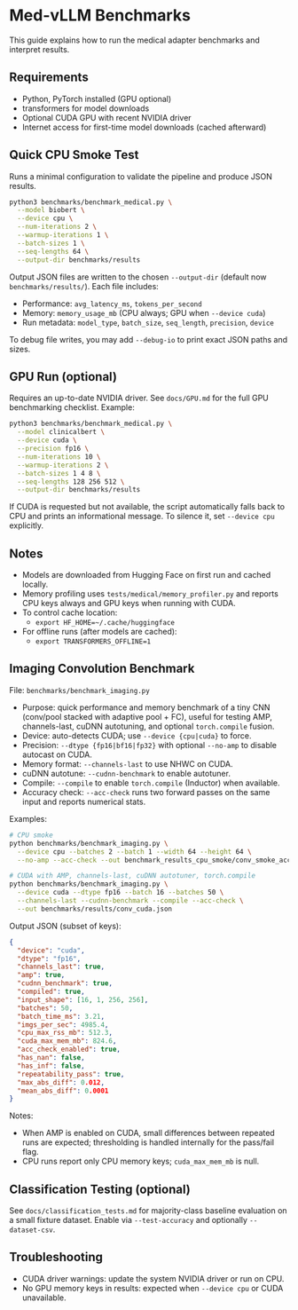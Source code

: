 # Med-vLLM Benchmarks

This guide explains how to run the medical adapter benchmarks and interpret results.

## Requirements
- Python, PyTorch installed (GPU optional)
- transformers for model downloads
- Optional CUDA GPU with recent NVIDIA driver
- Internet access for first-time model downloads (cached afterward)

## Quick CPU Smoke Test
Runs a minimal configuration to validate the pipeline and produce JSON results.

```bash
python3 benchmarks/benchmark_medical.py \
  --model biobert \
  --device cpu \
  --num-iterations 2 \
  --warmup-iterations 1 \
  --batch-sizes 1 \
  --seq-lengths 64 \
  --output-dir benchmarks/results
```

Output JSON files are written to the chosen `--output-dir` (default now `benchmarks/results/`). Each file includes:
- Performance: `avg_latency_ms`, `tokens_per_second`
- Memory: `memory_usage_mb` (CPU always; GPU when `--device cuda`)
- Run metadata: `model_type`, `batch_size`, `seq_length`, `precision`, `device`

To debug file writes, you may add `--debug-io` to print exact JSON paths and sizes.

## GPU Run (optional)
Requires an up-to-date NVIDIA driver. See `docs/GPU.md` for the full GPU benchmarking checklist. Example:

```bash
python3 benchmarks/benchmark_medical.py \
  --model clinicalbert \
  --device cuda \
  --precision fp16 \
  --num-iterations 10 \
  --warmup-iterations 2 \
  --batch-sizes 1 4 8 \
  --seq-lengths 128 256 512 \
  --output-dir benchmarks/results
```

If CUDA is requested but not available, the script automatically falls back to CPU and prints an informational message. To silence it, set `--device cpu` explicitly.

## Notes
- Models are downloaded from Hugging Face on first run and cached locally.
- Memory profiling uses `tests/medical/memory_profiler.py` and reports CPU keys always and GPU keys when running with CUDA.
- To control cache location:
  - `export HF_HOME=~/.cache/huggingface`
- For offline runs (after models are cached):
  - `export TRANSFORMERS_OFFLINE=1`

## Imaging Convolution Benchmark

File: `benchmarks/benchmark_imaging.py`

- Purpose: quick performance and memory benchmark of a tiny CNN (conv/pool stacked with adaptive pool + FC), useful for testing AMP, channels-last, cuDNN autotuning, and optional `torch.compile` fusion.
- Device: auto-detects CUDA; use `--device {cpu|cuda}` to force.
- Precision: `--dtype {fp16|bf16|fp32}` with optional `--no-amp` to disable autocast on CUDA.
- Memory format: `--channels-last` to use NHWC on CUDA.
- cuDNN autotune: `--cudnn-benchmark` to enable autotuner.
- Compile: `--compile` to enable `torch.compile` (Inductor) when available.
- Accuracy check: `--acc-check` runs two forward passes on the same input and reports numerical stats.

Examples:

```bash
# CPU smoke
python benchmarks/benchmark_imaging.py \
  --device cpu --batches 2 --batch 1 --width 64 --height 64 \
  --no-amp --acc-check --out benchmark_results_cpu_smoke/conv_smoke_acc.json

# CUDA with AMP, channels-last, cuDNN autotuner, torch.compile
python benchmarks/benchmark_imaging.py \
  --device cuda --dtype fp16 --batch 16 --batches 50 \
  --channels-last --cudnn-benchmark --compile --acc-check \
  --out benchmarks/results/conv_cuda.json
```

Output JSON (subset of keys):

```json
{
  "device": "cuda",
  "dtype": "fp16",
  "channels_last": true,
  "amp": true,
  "cudnn_benchmark": true,
  "compiled": true,
  "input_shape": [16, 1, 256, 256],
  "batches": 50,
  "batch_time_ms": 3.21,
  "imgs_per_sec": 4985.4,
  "cpu_max_rss_mb": 512.3,
  "cuda_max_mem_mb": 824.6,
  "acc_check_enabled": true,
  "has_nan": false,
  "has_inf": false,
  "repeatability_pass": true,
  "max_abs_diff": 0.012,
  "mean_abs_diff": 0.0001
}
```

Notes:
- When AMP is enabled on CUDA, small differences between repeated runs are expected; thresholding is handled internally for the pass/fail flag.
- CPU runs report only CPU memory keys; `cuda_max_mem_mb` is null.

## Classification Testing (optional)
See `docs/classification_tests.md` for majority-class baseline evaluation on a small fixture dataset. Enable via `--test-accuracy` and optionally `--dataset-csv`.

## Troubleshooting
- CUDA driver warnings: update the system NVIDIA driver or run on CPU.
- No GPU memory keys in results: expected when `--device cpu` or CUDA unavailable.
